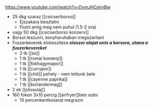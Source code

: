 https://www.youtube.com/watch?v=DvmJHCelmBw
- 25 dkg szaraz [[csicseriborso]] 
	- Ejszakara beaztatni
	- Fozni amig meg nem puhul (1.5-2 ora)
- vagy 50 dkg [[csicserborso konzerv]]
- Borsot leszurni, konyharuhaban megszaritani
- Fuszerkeverek elokeszitese ***eloszor olajat onts a borsora, utana a fuszerkevereket***
	- 2 tk [[so]]
	- 1 tk [[romai komeny]]
	- 1 tk [[fokhagymapor]]
	- 1 tk [[currypor]]
	- 1 tk [[chili]] pehely - nem tettunk bele
	- 1 tk [[cayenne paprika]]
	- 1 tk [[koriandermag]]
- 2 ek [[olivaolaj]]
- 160 fokon 3x10 percig [[airfryer]]ben sutni
	- 10 percenkentkosarat megrazni